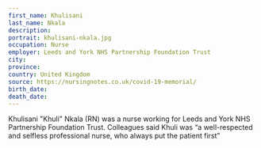 ```yaml
---
first_name: Khulisani
last_name: Nkala
description: 
portrait: khulisani-nkala.jpg
occupation: Nurse
employer: Leeds and York NHS Partnership Foundation Trust
city: 
province: 
country: United Kingdom
source: https://nursingnotes.co.uk/covid-19-memorial/
birth_date: 
death_date: 
---
```


Khulisani "Khuli" Nkala (RN) was a nurse working for Leeds and York NHS Partnership Foundation Trust. Colleagues said Khuli was “a well-respected and selfless professional nurse, who always put the patient first”